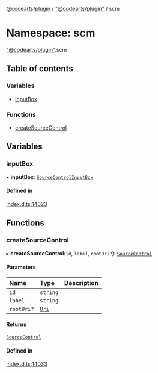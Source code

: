 [@codearts/plugin](../README.md) / ["@codearts/plugin"](_codearts_plugin_.md) / scm

# Namespace: scm

["@codearts/plugin"](_codearts_plugin_.md).scm

## Table of contents

### Variables

- [inputBox](codearts_plugin_.scm.md#inputbox)

### Functions

- [createSourceControl](codearts_plugin_.scm.md#createsourcecontrol)

## Variables

### inputBox

• **inputBox**: [`SourceControlInputBox`](../interfaces/codearts_plugin_.SourceControlInputBox.md)

#### Defined in

[index.d.ts:14023](https://github.com/huaweicloud/cloudide-plugin-api/blob/3b0eee8/index.d.ts#L14023)

## Functions

### createSourceControl

▸ **createSourceControl**(`id`, `label`, `rootUri?`): [`SourceControl`](../interfaces/codearts_plugin_.SourceControl.md)

#### Parameters

| Name | Type | Description |
| :------ | :------ | :------ |
| `id` | `string` |  |
| `label` | `string` |  |
| `rootUri?` | [`Uri`](../classes/codearts_plugin_.Uri.md) |  |

#### Returns

[`SourceControl`](../interfaces/codearts_plugin_.SourceControl.md)

#### Defined in

[index.d.ts:14033](https://github.com/huaweicloud/cloudide-plugin-api/blob/3b0eee8/index.d.ts#L14033)

